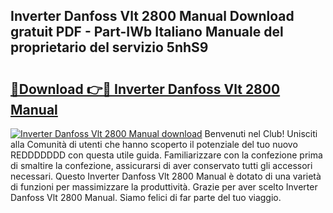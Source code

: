 ## Inverter Danfoss Vlt 2800 Manual Download gratuit PDF - Part-IWb Italiano Manuale del proprietario del servizio 5nhS9

# <h2><a href="http://dfb4mow.blite.top/?on=Inverter+Danfoss+Vlt+2800+Manual">🔗Download 👉🔴 Inverter Danfoss Vlt 2800 Manual</a></h2>

[![Inverter Danfoss Vlt 2800 Manual download](https://i.imgur.com/lujVjoI.png)](http://dfb4mow.blite.top/?on=Inverter+Danfoss+Vlt+2800+Manual)
Benvenuti nel Club! Unisciti alla Comunità di utenti che hanno scoperto il potenziale del tuo nuovo REDDDDDDD con questa utile guida. Familiarizzare con la confezione prima di smaltire la confezione, assicurarsi di aver conservato tutti gli accessori necessari. Questo Inverter Danfoss Vlt 2800 Manual è dotato di una varietà di funzioni per massimizzare la produttività. Grazie per aver scelto Inverter Danfoss Vlt 2800 Manual. Siamo felici di far parte del tuo viaggio.
